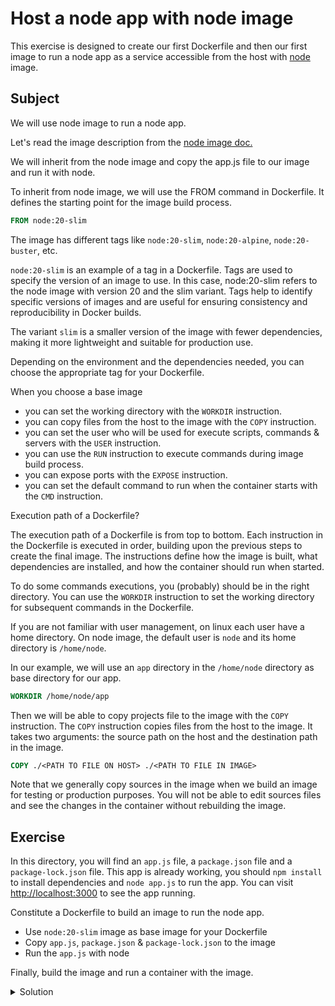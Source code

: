 # Host a node app with node image

This exercise is designed to create our first Dockerfile and then our first image to run a node app as a service accessible from the host with [node](https://hub.docker.com/_/node) image.

## Subject

We will use node image to run a node app.

Let's read the image description from the [node image doc.](https://hub.docker.com/_/node)

We will inherit from the node image and copy the app.js file to our image and run it with node.

To inherit from node image, we will use the FROM command in Dockerfile.
It defines the starting point for the image build process.
    
```Dockerfile
FROM node:20-slim
```

The image has different tags like `node:20-slim`, `node:20-alpine`, `node:20-buster`, etc.

`node:20-slim` is an example of a tag in a Dockerfile. Tags are used to specify the version of an image to use.
In this case, node:20-slim refers to the node image with version 20 and the slim variant.
Tags help to identify specific versions of images and are useful for ensuring consistency and reproducibility in Docker builds.

The variant `slim` is a smaller version of the image with fewer dependencies, making it more lightweight and suitable for production use.

Depending on the environment and the dependencies needed, you can choose the appropriate tag for your Dockerfile.

When you choose a base image
- you can set the working directory with the `WORKDIR` instruction.
- you can copy files from the host to the image with the `COPY` instruction.
- you can set the user who will be used for execute scripts, commands & servers with the `USER` instruction.
- you can use the `RUN` instruction to execute commands during image build process.
- you can expose ports with the `EXPOSE` instruction.
- you can set the default command to run when the container starts with the `CMD` instruction.

Execution path of a Dockerfile?

The execution path of a Dockerfile is from top to bottom.
Each instruction in the Dockerfile is executed in order, building upon the previous steps to create the final image.
The instructions define how the image is built, what dependencies are installed, and how the container should run when started.

To do some commands executions, you (probably) should be in the right directory.
You can use the `WORKDIR` instruction to set the working directory for subsequent commands in the Dockerfile.

If you are not familiar with user management, on linux each user have a home directory.
On node image, the default user is `node` and its home directory is `/home/node`.

In our example, we will use an `app` directory in the `/home/node` directory as base directory for our app.

```Dockerfile
WORKDIR /home/node/app
```

Then we will be able to copy projects file to the image with the `COPY` instruction.
The `COPY` instruction copies files from the host to the image.
It takes two arguments: the source path on the host and the destination path in the image.
```Dockerfile
COPY ./<PATH TO FILE ON HOST> ./<PATH TO FILE IN IMAGE>
```

Note that we generally copy sources in the image when we build an image for testing or production purposes.
You will not be able to edit sources files and see the changes in the container without rebuilding the image.


## Exercise

In this directory, you will find an `app.js` file, a `package.json` file and a `package-lock.json` file.
This app is already working, you should `npm install` to install dependencies and `node app.js` to run the app.
You can visit [http://localhost:3000](http://localhost:3000) to see the app running.

Constitute a Dockerfile to build an image to run the node app.
- Use `node:20-slim` image as base image for your Dockerfile
- Copy `app.js`, `package.json` & `package-lock.json` to the image
- Run the `app.js` with node

Finally, build the image and run a container with the image.

<details>
  <summary>Solution</summary>

```Dockerfile
FROM node:20-slim

WORKDIR /home/node/app

COPY ./app.js .
COPY package*.json .

RUN npm install --only=production

EXPOSE 3000

CMD ["node", "/home/node/app/app.js"]
```

```shell
docker build . -t my-node-app --no-cache
```

```shell
docker run --rm --init -p 3000:3000 my-node-app
```

Visit [http://localhost:3000](http://localhost:3000) to see the app running.

</details>
